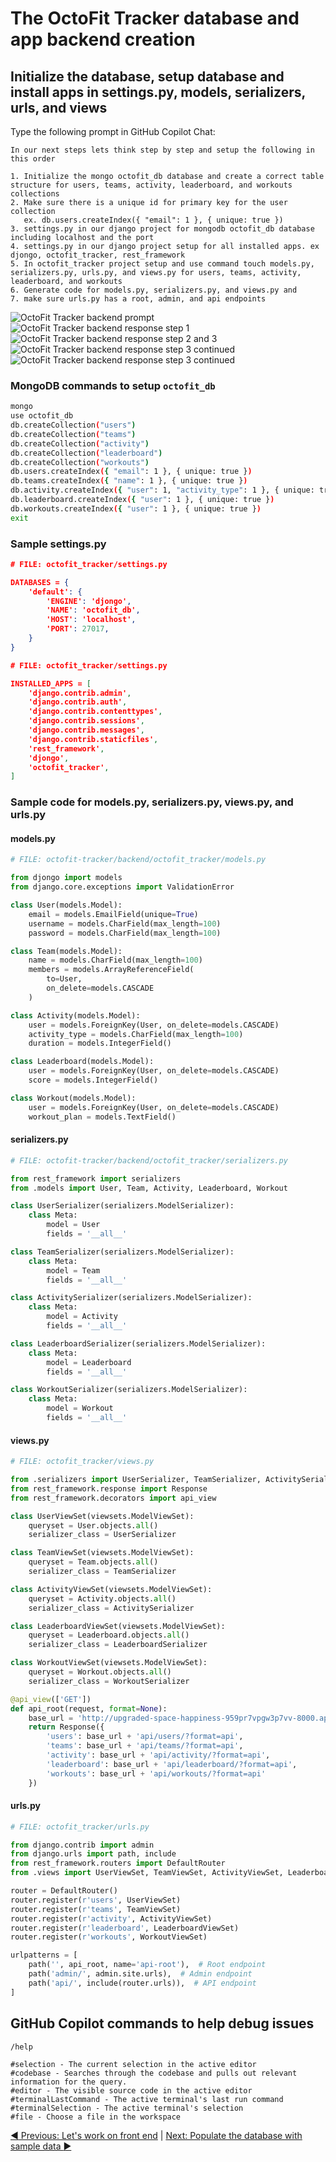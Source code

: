 # The OctoFit Tracker database and app backend creation

## Initialize the database, setup database and install apps in settings.py, models, serializers, urls, and views

Type the following prompt in GitHub Copilot Chat:

```text
In our next steps lets think step by step and setup the following in this order

1. Initialize the mongo octofit_db database and create a correct table structure for users, teams, activity, leaderboard, and workouts collections
2. Make sure there is a unique id for primary key for the user collection 
   ex. db.users.createIndex({ "email": 1 }, { unique: true })
3. settings.py in our django project for mongodb octofit_db database including localhost and the port
4. settings.py in our django project setup for all installed apps. ex djongo, octofit_tracker, rest_framework
5. In octofit_tracker project setup and use command touch models.py, serializers.py, urls.py, and views.py for users, teams, activity, leaderboard, and workouts
6. Generate code for models.py, serializers.py, and views.py and
7. make sure urls.py has a root, admin, and api endpoints
```

![OctoFit Tracker backend prompt](./5_1_BackendSettingsPrompt.png)</br>
![OctoFit Tracker backend response step 1](./5_2_BackendSettingsStep1.png)</br>
![OctoFit Tracker backend response step 2 and 3](./5_2_BackendSettingsStep2Step3_1.png)</br>
![OctoFit Tracker backend response step 3 continued](./5_2_BackendSettingsStep3_2.png)</br>
![OctoFit Tracker backend response step 3 continued](./5_2_BackendSettingsStep3_3.png)</br>

### MongoDB commands to setup `octofit_db`

```bash
mongo
use octofit_db
db.createCollection("users")
db.createCollection("teams")
db.createCollection("activity")
db.createCollection("leaderboard")
db.createCollection("workouts")
db.users.createIndex({ "email": 1 }, { unique: true })
db.teams.createIndex({ "name": 1 }, { unique: true })
db.activity.createIndex({ "user": 1, "activity_type": 1 }, { unique: true })
db.leaderboard.createIndex({ "user": 1 }, { unique: true })
db.workouts.createIndex({ "user": 1 }, { unique: true })
exit
```

### Sample settings.py

```json
# FILE: octofit_tracker/settings.py

DATABASES = {
    'default': {
        'ENGINE': 'djongo',
        'NAME': 'octofit_db',
        'HOST': 'localhost',
        'PORT': 27017,
    }
}
```

```json
# FILE: octofit_tracker/settings.py

INSTALLED_APPS = [
    'django.contrib.admin',
    'django.contrib.auth',
    'django.contrib.contenttypes',
    'django.contrib.sessions',
    'django.contrib.messages',
    'django.contrib.staticfiles',
    'rest_framework',
    'djongo',
    'octofit_tracker',
]
```

### Sample code for models.py, serializers.py, views.py, and urls.py

#### models.py

```python
# FILE: octofit-tracker/backend/octofit_tracker/models.py

from djongo import models
from django.core.exceptions import ValidationError

class User(models.Model):
    email = models.EmailField(unique=True)
    username = models.CharField(max_length=100)
    password = models.CharField(max_length=100)

class Team(models.Model):
    name = models.CharField(max_length=100)
    members = models.ArrayReferenceField(
        to=User,
        on_delete=models.CASCADE
    )

class Activity(models.Model):
    user = models.ForeignKey(User, on_delete=models.CASCADE)
    activity_type = models.CharField(max_length=100)
    duration = models.IntegerField()

class Leaderboard(models.Model):
    user = models.ForeignKey(User, on_delete=models.CASCADE)
    score = models.IntegerField()

class Workout(models.Model):
    user = models.ForeignKey(User, on_delete=models.CASCADE)
    workout_plan = models.TextField()
```

#### serializers.py

```python
# FILE: octofit-tracker/backend/octofit_tracker/serializers.py

from rest_framework import serializers
from .models import User, Team, Activity, Leaderboard, Workout

class UserSerializer(serializers.ModelSerializer):
    class Meta:
        model = User
        fields = '__all__'

class TeamSerializer(serializers.ModelSerializer):
    class Meta:
        model = Team
        fields = '__all__'

class ActivitySerializer(serializers.ModelSerializer):
    class Meta:
        model = Activity
        fields = '__all__'

class LeaderboardSerializer(serializers.ModelSerializer):
    class Meta:
        model = Leaderboard
        fields = '__all__'

class WorkoutSerializer(serializers.ModelSerializer):
    class Meta:
        model = Workout
        fields = '__all__'
```

#### views.py

```python
# FILE: octofit_tracker/views.py

from .serializers import UserSerializer, TeamSerializer, ActivitySerializer, LeaderboardSerializer, WorkoutSerializer
from rest_framework.response import Response
from rest_framework.decorators import api_view

class UserViewSet(viewsets.ModelViewSet):
    queryset = User.objects.all()
    serializer_class = UserSerializer

class TeamViewSet(viewsets.ModelViewSet):
    queryset = Team.objects.all()
    serializer_class = TeamSerializer

class ActivityViewSet(viewsets.ModelViewSet):
    queryset = Activity.objects.all()
    serializer_class = ActivitySerializer

class LeaderboardViewSet(viewsets.ModelViewSet):
    queryset = Leaderboard.objects.all()
    serializer_class = LeaderboardSerializer

class WorkoutViewSet(viewsets.ModelViewSet):
    queryset = Workout.objects.all()
    serializer_class = WorkoutSerializer

@api_view(['GET'])
def api_root(request, format=None):
    base_url = 'http://upgraded-space-happiness-959pr7vpgw3p7vv-8000.app.github.dev/'
    return Response({
        'users': base_url + 'api/users/?format=api',
        'teams': base_url + 'api/teams/?format=api',
        'activity': base_url + 'api/activity/?format=api',
        'leaderboard': base_url + 'api/leaderboard/?format=api',
        'workouts': base_url + 'api/workouts/?format=api'
    })
```

#### urls.py

```python
# FILE: octofit_tracker/urls.py

from django.contrib import admin
from django.urls import path, include
from rest_framework.routers import DefaultRouter
from .views import UserViewSet, TeamViewSet, ActivityViewSet, LeaderboardViewSet, WorkoutViewSet, api_root

router = DefaultRouter()
router.register(r'users', UserViewSet)
router.register(r'teams', TeamViewSet)
router.register(r'activity', ActivityViewSet)
router.register(r'leaderboard', LeaderboardViewSet)
router.register(r'workouts', WorkoutViewSet)

urlpatterns = [
    path('', api_root, name='api-root'),  # Root endpoint
    path('admin/', admin.site.urls),  # Admin endpoint
    path('api/', include(router.urls)),  # API endpoint
]
```

## GitHub Copilot commands to help debug issues

```text
/help

#selection - The current selection in the active editor
#codebase - Searches through the codebase and pulls out relevant information for the query.
#editor - The visible source code in the active editor
#terminalLastCommand - The active terminal's last run command
#terminalSelection - The active terminal's selection
#file - Choose a file in the workspace
```

[:arrow_backward: Previous: Let's work on front end](../4_FrontEndWork/README.md) | [Next: Populate the database with sample data :arrow_forward:](../6_PopulateDBwData/README.md)
